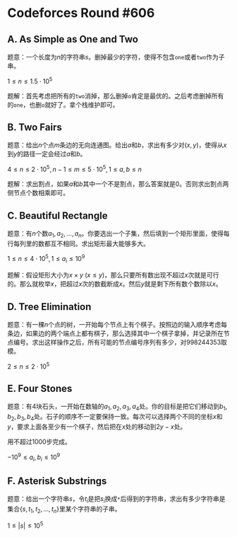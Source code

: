 # Codeforces Round #606

## A. As Simple as One and Two

题意：一个长度为$n$的字符串$s$。删掉最少的字符，使得不包含`one`或者`two`作为子串。

$1 \le n \le 1.5 \cdot 10^5$

题解：首先考虑把所有的`two`消掉，那么删掉`o`肯定是最优的。之后考虑删掉所有的`one`，也删`o`就好了。拿个栈维护即可。

## B. Two Fairs

题意：给出$n$个点$m$条边的无向连通图。给出$a$和$b$，求出有多少对$(x,y)$，使得从$x$到$y$的路径一定会经过$a$和$b$。

$4 \le n \le 2 \cdot 10^5, n-1 \le m \le 5 \cdot 10^5, 1 \le a, b \le n$

题解：求出割点，如果$a$和$b$其中一个不是割点，那么答案就是$0$。否则求出割点两侧节点个数相乘即可。

## C. Beautiful Rectangle

题意：有$n$个数$a_1,a_2,\dots,a_n$。你要选出一个子集，然后填到一个矩形里面，使得每行每列里的数都互不相同。求出矩形最大能够多大。

$1 \le n \le 4 \cdot 10^5, 1 \le a_i \le 10^9$

题解：假设矩形大小为$x \times y$ ($x \le y$)，那么只要所有数出现不超过$x$次就是可行的。那么就枚举$x$，把超过$x$次的数截断成$x$。然后$y$就是剩下所有数个数除以$x$。

## D. Tree Elimination

题意：有一棵$n$个点的树，一开始每个节点上有个棋子。按照边的输入顺序考虑每条边，如果边的两个端点上都有棋子，那么选择其中一个棋子拿掉，并记录所在节点编号。求出这样操作之后，所有可能的节点编号序列有多少，对$998244353$取模。

$2 \le n \le 2 \cdot 10^5$

## E. Four Stones

题意：有$4$块石头，一开始在数轴的$a_1,a_2,a_3,a_4$处。你的目标是把它们移动到$b_1,b_2,b_3,b_4$处。石子的顺序不一定要保持一致。每次可以选择两个不同的坐标$x$和$y$，要求上面各至少有一个棋子，然后把在$x$处的移动到$2y-x$处。

用不超过$1000$步完成。

$-10^9 \le a_i, b_i \le 10^9$

## F. Asterisk Substrings

题意：给出一个字符串$s$，令$t_i$是把$s_i$换成`*`后得到的字符串，求出有多少字符串是集合$\{s,t_1,t_2,\dots,t_n\}$里某个字符串的子串。

$1 \le |s| \le 10^5$
